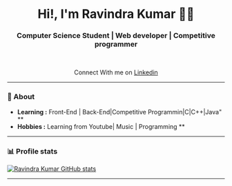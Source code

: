 <h1 align="center"> Hi!, I'm Ravindra Kumar 🧑‍💻 </h1>

<h3 align="center">  Computer Science Student | Web developer | Competitive programmer  </h3> <br>

<p align="center"> 
Connect With me on  <a href="https://www.linkedin.com/in/ravindra-kumar-99a1301b2/" target="_blank" >Linkedin</a>

---------------------------------------------------------------------------------------------------------------------------------------------------------------------------------

### 🤔 About
-  **Learning :** Front-End | Back-End|Competitive Programmin|C|C++|Java" **
-  **Hobbies :** Learning from Youtube| Music | Programming **

--------------------------------------------------------------------------------------------------------------------------------------------------------------------------------
### 📊 Profile stats

[![Ravindra Kumar GitHub stats](https://github-readme-stats.vercel.app/api?username=Ravindra9555)](https://github.com/anuraghazra/github-readme-stats)

-------------------------------------------------------------------------------------------------------------------------------------------------------------------------------
